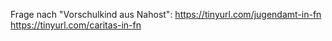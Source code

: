 Frage nach "Vorschulkind aus Nahost":
https://tinyurl.com/jugendamt-in-fn
https://tinyurl.com/caritas-in-fn
